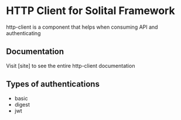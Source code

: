 # HTTP Client for Solital Framework

http-client is a component that helps when consuming API and authenticating

## Documentation

Visit [site] to see the entire http-client documentation

## Types of authentications

- basic
- digest
- jwt